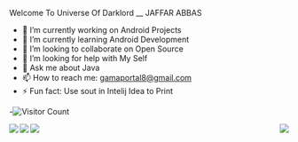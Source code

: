 Welcome To Universe Of Darklord __ JAFFAR ABBAS

- 🔭 I’m currently working on Android Projects
- 🌱 I’m currently learning Android Development
- 👯 I’m looking to collaborate on Open Source 
- 🤔 I’m looking for help with My Self
- 💬 Ask me about Java
- 📫 How to reach me: gamaportal8@gmail.com
- ⚡ Fun fact: Use sout in Intelij Idea to Print 

-![Visitor Count](https://profile-counter.glitch.me/{jaffarabbas}/count.svg)

<!-- ![Anurag's GitHub stats](https://github-readme-stats.vercel.app/api?username=jaffarabbas&show_icons=true&theme=radical)  [![Top Langs](https://github-readme-stats.vercel.app/api/top-langs/?username=jaffarabbas&layout=compact)](https://github.com/anuraghazra/github-readme-stats)[![jaffarabbas's wakatime stats](https://github-readme-stats.vercel.app/api/wakatime?jaffarabbas=willianrod)](https://github.com/jaffar/jaffarabbas) -->


<div align="left">
  <a>
  <img align="left" src="https://github-readme-stats.vercel.app/api?username=jaffarabbas&show_icons=true&theme=radical" />
</a>
<a>
  <img align="left" src="https://github-readme-stats.vercel.app/api/top-langs/?username=jaffarabbas&layout=compact" />
</a>
<a>
  <img align="left" src="https://github-readme-stats.vercel.app/api/wakatime?jaffarabbas=willianrod" />
</a>
<div/>

  <div>
    <a><img align="right" src="https://github-readme-stats.vercel.app/api/pin/?username=jaffarabbas&repo=React-Web-Application-Development" />
<a/>
  <div/>

